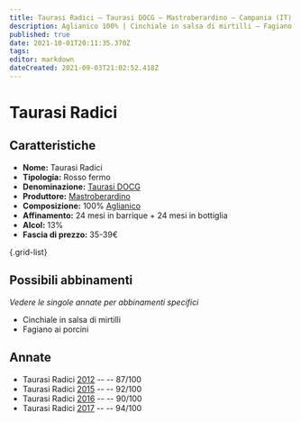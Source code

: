 ```yaml
---
title: Taurasi Radici – Taurasi DOCG – Mastroberardino – Campania (IT) – 35-39€ – 3★-5★
description: Aglianico 100% | Cinchiale in salsa di mirtilli – Fagiano ai porcini
published: true
date: 2021-10-01T20:11:35.370Z
tags: 
editor: markdown
dateCreated: 2021-09-03T21:02:52.418Z
---
```


# Taurasi Radici

## Caratteristiche
- **Nome:** Taurasi Radici
- **Tipologia:** Rosso fermo 
- **Denominazione:** [Taurasi DOCG](/denominazioni/Italia/Campania/DOCG/Taurasi) 
- **Produttore:** [Mastroberardino](/produttori/Italia/Campania/Mastroberardino) 
- **Composizione:** 100% [Aglianico](/vitigni/Italia/aglianico)
- **Affinamento:** 24 mesi in barrique + 24 mesi in bottiglia
- **Alcol:** 13%
- **Fascia di prezzo:** 35-39€

{.grid-list}



## Possibili abbinamenti
*Vedere le singole annate per abbinamenti specifici*

- Cinchiale in salsa di mirtilli
- Fagiano ai porcini

## Annate
- Taurasi Radici [2012](/vini/Italia/Campania/Mastroberardino/Taurasi-Radici/2012) -- <span class="star-3"></span> -- 87/100
- Taurasi Radici [2015](/vini/Italia/Campania/Mastroberardino/Taurasi-Radici/2015) -- <span class="star-5"></span> -- 92/100
- Taurasi Radici [2016](/vini/Italia/Campania/Mastroberardino/Taurasi-Radici/2016) -- <span class="star-4"></span> -- 90/100
- Taurasi Radici [2017](/vini/Italia/Campania/Mastroberardino/Taurasi-Radici/2017) -- <span class="star-5"></span> -- 94/100
 